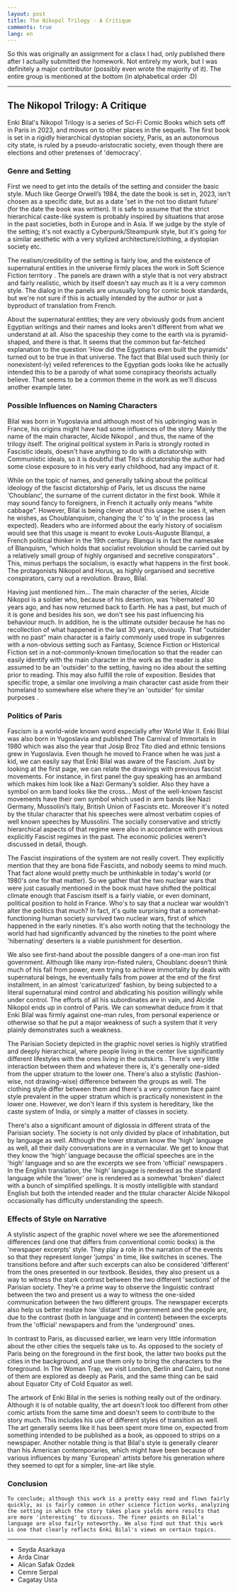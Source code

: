 ```yaml
---
layout: post
title: The Nikopol Trilogy - A Critique
comments: true
lang: en
---
```


So this was originally an assignment for a clasx I had, only published there after I actually submitted the homework. Not entirely my work, but I was definitely a major contributor (possibly even wrote the majority of it). The entire group is mentioned at the bottom (in alphabetical order :D)

---

## The Nikopol Trilogy: A Critique

Enki Bilal's Nikopol Trilogy is a series of Sci-Fi Comic Books which sets off in Paris in 2023, and moves on to other places in the sequels. The first book is set in a rigidly hierarchical dystopian society, Paris, as an autonomous city state, is ruled by a pseudo-aristocratic society, even though there are elections and other pretenses of 'democracy'.

### Genre and Setting

First we need to get into the details of the setting and consider the basic style. Much like George Orwell’s 1984, the date the book is set in, 2023, isn't chosen as a specific date, but as a date 'set in the not too distant future' (for the date the book was written). It is safe to assume that the strict hierarchical caste-like system is probably inspired by situations that arose in the past societies, both in Europe and in Asia. If we judge by the style of the setting; it's not exactly a Cyberpunk/Steampunk style, but it's going for a similar aesthetic with a very stylized architecture/clothing, a dystopian society etc. 

The realism/credibility of the setting is fairly low, and the existence of supernatural entities in the universe firmly places the work in Soft Science Fiction territory . The panels are drawn with a style that is not very abstract and fairly realistic, which by itself doesn't say much as it is a very common style. The dialog in the panels are unusually long for comic book standards, but we're not sure if this is actually intended by the author or just a byproduct of translation from French.

About the supernatural entities; they are very obviously gods from ancient Egyptian writings and their names and looks aren't different from what we understand at all. Also the spaceship they come to the earth via is pyramid-shaped, and there is that. It seems that the common but far-fetched explanation  to the question 'How did the Egyptians even built the pyramids' turned out to be true in that universe. The fact that Bilal used such thinly (or nonexistent-ly) veiled references to the Egyptian gods looks like he actually intended this to be a parody of what some conspiracy theorists actually believe. That seems to be a common theme in the work as we'll discuss another example later.

### Possible Influences on Naming Characters

Bilal was born in Yugoslavia and although most of his upbringing was in France, his origins might have had some influences of the story. Mainly the name of the main character, Alcide Nikopol , and thus, the name of the trilogy itself. The original political system in Paris is strongly rooted in Fascistic ideals, doesn't have anything to do with a dictatorship with Communistic ideals, so it is doubtful that Tito's dictatorship the author had some close exposure to in his very early childhood, had any impact of it.

While on the topic of names, and generally talking about the political ideology of the fascist dictatorship of Paris, let us discuss the name ‘Choublanc’, the surname of the current dictator in the first book. While it may sound fancy to foreigners, in French it actually only means “white cabbage”. However, Bilal is being clever about this usage: he uses it, when he wishes, as Choublanquism, changing the ‘c’ to ‘q’ in the process (as expected). Readers who are informed about the early history of socialism would see that this usage is meant to evoke Louis-Auguste Blanqui, a French political thinker in the 19th century. Blanqui is in fact the namesake of Blanquism, “which holds that socialist revolution should be carried out by a relatively small group of highly organised and secretive conspirators” . This, minus perhaps the socialism, is exactly what happens in the first book. The protagonists Nikopol and Horus, as highly organised and secretive conspirators, carry out a revolution. Bravo, Bilal.

Having just mentioned him… The main character of the series, Alcide Nikopol is a soldier who, because of his desertion, was 'hibernated' 30 years ago, and has now returned back to Earth. He has a past, but much of it is gone and besides his son, we don't see his past influencing his behaviour much. In addition, he is the ultimate outsider because he has no recollection of what happened in the last 30 years, obviously. That "outsider with no past" main character is a fairly commonly used trope in subgenres with a non-obvious setting such as Fantasy, Science Fiction or Historical Fiction set in a not-commonly-known time/location so that the reader can easily identify with the main character in the work as the reader is also assumed to be an 'outsider' to the setting, having no idea about the setting prior to reading. This may also fulfill the role of exposition. Besides that specific trope, a similar one involving a main character cast aside from their homeland to somewhere else where they're an 'outsider' for similar purposes . 
### Politics of Paris

Fascism is a world-wide known word especially after World War II. Enki Bilal was also born in Yugoslavia and published The Carnival of Immortals in 1980 which was also the year that Josip Broz Tito died and ethnic tensions grew in Yugoslavia. Even though he moved to France when he was just a kid, we can easily say that Enki Bilal was aware of the Fascism. Just by looking at the first page, we can relate the drawings with previous fascist movements. For instance, in first panel the guy speaking has an armband which makes him look like a Nazi Germany’s soldier. Also they have a symbol on arm band looks like the cross… Most of the well-known fascist movements have their own symbol which used in arm bands like Nazi Germany, Mussolini’s Italy, British Union of Fascists etc. Moreover it's noted by the titular character that his speeches were almost verbatim copies of well known  speeches by Mussolini. The socially conservative and strictly hierarchical aspects of that regime were also in accordance with previous explicitly Fascist regimes in the past. The economic policies weren't discussed in detail, though. 

The Fascist inspirations of the system are not really covert. They explicitly mention that they are bona fide Fascists, and nobody seems to mind much. That fact alone would pretty much be unthinkable in today's world (or 1980's one for that matter). So we gather that the two nuclear wars that were just casually mentioned in the book must have shifted the political climate enough that Fascism itself is a fairly viable, or even dominant, political position to hold in France. Who's to say that a nuclear war wouldn't alter the politics that much? In fact, it's quite surprising that a somewhat-functioning human society survived two nuclear wars, first of which happened in the early nineties. It's also worth noting that the technology the world had had significantly advanced by the nineties to the point where 'hibernating' deserters is a viable punishment for desertion.

We also see first-hand about the possible dangers of a one-man iron fist government. Although like many iron-fisted rulers, Choublanc doesn't think much of his fall from power, even trying to achieve immortality by deals with supernatural beings, he eventually falls from power at the end of the first installment, in an almost 'caricaturized' fashion, by being subjected to a literal supernatural mind control and abdicating his position willingly while under control. The efforts of all his subordinates are in vain, and Alcide Nikopol ends up in control of Paris. We can somewhat deduce from it that Enki Bilal was firmly against one-man rules, from personal experience or otherwise so that he put a major weakness of such a system that it very plainly demonstrates such a weakness.

The Parisian Society depicted in the graphic novel series is highly stratified and deeply hierarchical, where people living in the center live significantly different lifestyles with the ones living in the outskirts . There's very little interaction between them and whatever there is, it's generally one-sided from the upper stratum to the lower one. There's also a stylistic (fashion-wise, not drawing-wise) difference between the groups as well. The clothing style differ between them and there's a very common face paint style prevalent in the upper stratum which is practically nonexistent in the lower one. However, we don't learn if this system is hereditary, like the caste system of India, or simply a matter of classes in society.

There's also a significant amount of diglossia in different strata of the Parisian society. The society is not only divided by place of inhabitation, but by language as well. Although the lower stratum know the 'high' language as well, all their daily conversations are in a vernacular. We get to know that they know the 'high' language because the official speeches are in the 'high' language and so are the excerpts we see from 'official' newspapers . In the English translation, the 'high' language is rendered as the standard language while the 'lower' one is rendered as a somewhat 'broken' dialect with a bunch of simplified spellings. It is mostly intelligible with standard English but both the intended reader and the titular character Alcide Nikopol occasionally has difficulty understanding the speech. 

### Effects of Style on Narrative

A stylistic aspect of the graphic novel where we see the aforementioned differences (and one that differs from conventional comic books) is the 'newspaper excerpts' style. They play a role in the narration of the events so that they represent longer 'jumps' in time, like switches in scenes. The transitions before and after such excerpts can also be considered 'different' from the ones presented in our textbook. Besides, they also present us a way to witness the stark contrast between the two different 'sections' of the Parisian society. They're a prime way to observe the linguistic contrast between the two and present us a way to witness the one-sided communication between the two different groups. The newspaper excerpts also help us better realize how 'distant' the government and the people are, due to the contrast (both in language and in content) between the excerpts from the 'official' newspapers and from the 'underground' ones.

In contrast to Paris, as discussed earlier, we learn very little information about the other cities the sequels take us to. As opposed to the society of Paris being on the foreground in the first book, the latter two books put the cities in the background, and use them only to bring the characters to the foreground. In The Woman Trap, we visit London, Berlin and Cairo, but none of them are explored as deeply as Paris, and the same thing can be said about Equator City of Cold Equator as well.

The artwork of Enki Bilal in the series is nothing really out of the ordinary. Although it is of notable quality, the art doesn't look too different from other comic artists from the same time and doesn't seem to contribute to the story much. This includes his use of different styles of transition as well. The art generally seems like it has been spent more time on, expected from something intended to be published as a book, as opposed to strips on a newspaper. Another notable thing is that Bilal's style is generally clearer than his American contemporaries, which might have been because of various influences by many 'European' artists before his generation where they seemed to opt for a simpler, line-art like style. 

### Conclusion
    To conclude; although this work is a pretty easy read and flows fairly quickly, as is fairly common in other science fiction works, analyzing the setting in which the story takes place yields more results that are more 'interesting' to discuss. The finer points on Bilal's language are also fairly noteworthy. We also find out that this work is one that clearly reflects Enki Bilal's views on certain topics. 

---

- Seyda Asarkaya
- Arda Cinar 
- Alican Safak Ozdek
- Cemre Serpal
- Cagatay Usta

